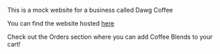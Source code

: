 This is a mock website for a business called Dawg Coffee

You can find the website hosted <a href="students.washington.edu/kaiyosh/info343/challenges/dawg-coffee/">here</a>

Check out the Orders section where you can add Coffee Blends to your cart!
